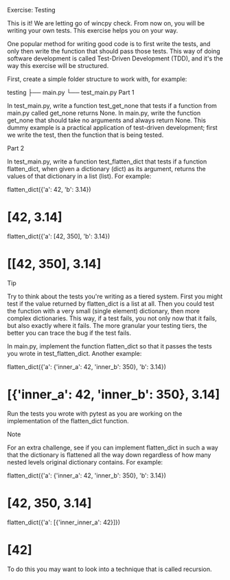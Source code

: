 Exercise: Testing

This is it! We are letting go of wincpy check. From now on, you will be writing your own tests. This exercise helps you on your way.

One popular method for writing good code is to first write the tests, and only then write the function that should pass those tests. This way of doing software development is called Test-Driven Development (TDD), and it's the way this exercise will be structured.

First, create a simple folder structure to work with, for example:

 testing
├── main.py
└── test_main.py
Part 1

In test_main.py, write a function test_get_none that tests if a function from main.py called get_none returns None.
In main.py, write the function get_none that should take no arguments and always return None.
This dummy example is a practical application of test-driven development; first we write the test, then the function that is being tested.

Part 2

In test_main.py, write a function test_flatten_dict that tests if a function flatten_dict, when given a dictionary (dict) as its argument, returns the values of that dictionary in a list (list). For example:

flatten_dict({'a': 42, 'b': 3.14})
# [42, 3.14]
flatten_dict({'a': [42, 350], 'b': 3.14})
# [[42, 350], 3.14]
Tip

Try to think about the tests you're writing as a tiered system. First you might test if the value returned by flatten_dict is a list at all. Then you could test the function with a very small (single element) dictionary, then more complex dictionaries. This way, if a test fails, you not only now that it fails, but also exactly where it fails. The more granular your testing tiers, the better you can trace the bug if the test fails.

In main.py, implement the function flatten_dict so that it passes the tests you wrote in test_flatten_dict. Another example:

flatten_dict({'a': {'inner_a': 42, 'inner_b': 350}, 'b': 3.14})
# [{'inner_a': 42, 'inner_b': 350}, 3.14]
Run the tests you wrote with pytest as you are working on the implementation of the flatten_dict function.

Note

For an extra challenge, see if you can implement flatten_dict in such a way that the dictionary is flattened all the way down regardless of how many nested levels original dictionary contains. For example:

flatten_dict({'a': {'inner_a': 42, 'inner_b': 350}, 'b': 3.14})
# [42, 350, 3.14]
flatten_dict({'a': [{'inner_inner_a': 42}]})
# [42]
To do this you may want to look into a technique that is called recursion.